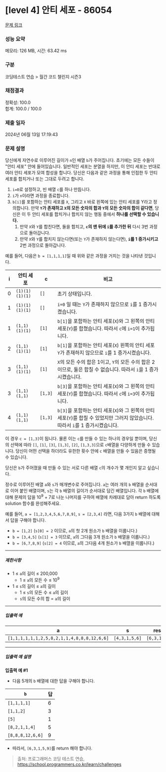 # [level 4] 안티 세포 - 86054 

[문제 링크](https://school.programmers.co.kr/learn/courses/30/lessons/86054) 

### 성능 요약

메모리: 126 MB, 시간: 63.42 ms

### 구분

코딩테스트 연습 > 월간 코드 챌린지 시즌3

### 채점결과

정확성: 100.0<br/>합계: 100.0 / 100.0

### 제출 일자

2024년 06월 13일 17:19:43

### 문제 설명

<p>당신에게 자연수로 이루어진 길이가 <code>n</code>인 배열 <code>b</code>가 주어집니다. 초기에는 모든 수들이 "안티 세포" 안에 들어있습니다. 일반적인 세포는 분열을 하지만, 이 안티 세포는 반대로 여러 안티 세포가 모여 합성을 합니다. 당신은 다음과 같은 과정을 통해 인접한 두 안티 세포를 합치거나 또는 그대로 두려고 합니다.</p>

<ol>
<li><code>i=0</code>로 설정하고, 빈 배열 <code>c</code>를 하나 만듭니다. </li>
<li><code>i</code>가 <code>n</code>이라면 과정을 종료합니다.</li>
<li><code>b[i]</code>를 포함하는 안티 세포를 <code>X</code>, 그리고 <code>X</code> 바로 왼쪽에 있는 안티 세포를 Y라고 정의합니다. 만약 <strong><code>Y</code>가 존재하고 <code>X</code>의 모든 숫자의 합과 <code>Y</code>의 모든 숫자의 합이 같다면</strong>, 당신은 이 두 안티 세포를 합치거나 합치지 않는 행동 중에서 <strong>하나를 선택할 수 있습니다.</strong>

<ol>
<li>만약 <code>X</code>와 <code>Y</code>를 합친다면, 둘을 합치고, <strong><code>c</code>의 맨 뒤에 <code>i</code>를 추가한 뒤</strong> 다시 3번 과정으로 돌아갑니다.</li>
<li>만약 <code>X</code>와 <code>Y</code>를 합치지 않는다면(또는 <code>Y</code>가 존재하지 않는다면), <strong><code>i</code>를 1 증가시키고</strong> 2번 과정으로 돌아갑니다.</li>
</ol></li>
</ol>

<p>예를 들어, 다음은 <code>b = [1,1,1,1]</code>일 때 위와 같은 과정을 거치는 것을 나타낸 것입니다.</p>
<table class="table">
        <thead><tr>
<th>i</th>
<th>안티 세포</th>
<th>c</th>
<th>비고</th>
</tr>
</thead>
        <tbody><tr>
<td>0</td>
<td><code>(1)(1)(1)(1)</code></td>
<td><code>[]</code></td>
<td>초기 상태입니다.</td>
</tr>
<tr>
<td>1</td>
<td><code>(1)(1)(1)(1)</code></td>
<td><code>[]</code></td>
<td><code>i=0</code> 일 때는 <code>Y</code>가 존재하지 않으므로 <code>i</code>를 1 증가시켰습니다.</td>
</tr>
<tr>
<td>1</td>
<td><code>(1,1)(1)(1)</code></td>
<td><code>[1]</code></td>
<td><code>b[1]</code>을 포함하는 안티 세포(<code>X</code>)와 그 왼쪽의 안티 세포(<code>Y</code>)를 합쳤습니다. 따라서 <code>c</code>에 <code>i=1</code>이 추가됩니다.</td>
</tr>
<tr>
<td>2</td>
<td><code>(1,1)(1)(1)</code></td>
<td><code>[1]</code></td>
<td><code>b[1]</code>을 포함하는 안티 세포(<code>X</code>) 왼쪽의 안티 세포 <code>Y</code>가 존재하지 않으므로 <code>i</code>를 1 증가시켰습니다.</td>
</tr>
<tr>
<td>3</td>
<td><code>(1,1)(1)(1)</code></td>
<td><code>[1]</code></td>
<td><code>X</code>의 모든 수의 합은 1이고, <code>Y</code>의 모든 수의 합은 2이므로, 둘은 합칠 수 없습니다. 따라서 <code>i</code>을 1 증가시켰습니다.</td>
</tr>
<tr>
<td>3</td>
<td><code>(1,1)(1,1)</code></td>
<td><code>[1,3]</code></td>
<td><code>b[3]</code>을 포함하는 안티 세포(<code>X</code>)와 그 왼쪽의 안티 세포(<code>Y</code>)를 합쳤습니다. 따라서 <code>c</code>에 <code>i=3</code>이 추가됩니다.</td>
</tr>
<tr>
<td>4</td>
<td><code>(1,1)(1,1)</code></td>
<td><code>[1,3]</code></td>
<td><code>b[3]</code>을 포함하는 안티 세포(<code>X</code>)와 그 왼쪽의 안티 세포(<code>Y</code>)를 합칠 수 있었지만 그러지 않았습니다. 따라서 <code>i</code>를 1 증가시켰습니다.</td>
</tr>
</tbody>
      </table>
<p>이 경우 <code>c = [1,3]</code>이 됩니다. 물론 이는 <code>c</code>를 만들 수 있는 하나의 경우일 뿐이며, 당신의 선택에 따라 <code>[]</code>, <code>[1]</code>, <code>[3]</code>, <code>[1,3]</code>, <code>[2]</code>, <code>[1,3,3]</code>으로 <code>c</code>배열을 다양하게 만들 수 있습니다. 당신이 어떤 선택을 하더라도 유한한 횟수 안에 <code>c</code> 배열을 만들 수 있음은 증명될 수 있습니다.</p>

<p>당신은 <code>b</code>가 주어졌을 때 만들 수 있는 서로 다른 배열 <code>c</code>의 개수가 몇 개인지 알고 싶습니다.</p>

<p>정수로 이루어진 배열 <code>a</code>와 <code>s</code>가 매개변수로 주어집니다. <code>a</code>는 여러 개의 <code>b</code> 배열을 순서대로 이어 붙인 배열이며, <code>s</code>는 각 <code>b</code> 배열의 길이가 순서대로 담긴 배열입니다. 각 <code>b</code> 배열에 대해 문제의 답을 10<sup>9</sup> + 7로 나눈 나머지를 구하여 배열에 차례대로 담아 return 하도록 solution 함수를 완성해주세요.</p>

<p>예를 들어, <code>a = [1,2,3,4,5,6,7,8,9]</code>, <code>s = [2,3,4]</code> 라면, 다음 3가지 <code>b</code> 배열에 대해서 답을 구해야 합니다.</p>

<ul>
<li><code>b = [1,2]</code> (<code>s[0] = 2</code> 이므로, <code>a</code>의 첫 2개 원소가 <code>b</code> 배열을 이룹니다.)</li>
<li><code>b = [3,4,5]</code> (<code>s[1] = 3</code> 이므로, <code>a</code>의 그다음 3개 원소가 <code>b</code> 배열을 이룹니다.)</li>
<li><code>b = [6,7,8,9]</code> (<code>s[2] = 4</code> 이므로, <code>a</code>의 그다음 4개 원소가 <code>b</code> 배열을 이룹니다.)</li>
</ul>

<hr>

<h5>제한사항</h5>

<ul>
<li>1 ≤ <code>a</code>의 길이 ≤ 200,000

<ul>
<li>1 ≤ <code>a</code>의 모든 수 ≤ 10<sup>9</sup></li>
</ul></li>
<li>1 ≤ <code>s</code>의 길이 ≤ <code>a</code>의 길이

<ul>
<li>1 ≤ <code>s</code>의 모든 수 ≤ <code>a</code>의 길이</li>
<li><code>s</code>의 모든 수의 합 = <code>a</code>의 길이</li>
</ul></li>
</ul>

<hr>

<h5>입출력 예</h5>
<table class="table">
        <thead><tr>
<th>a</th>
<th>s</th>
<th>result</th>
</tr>
</thead>
        <tbody><tr>
<td><code>[1,1,1,1,1,1,2,5,8,2,1,1,4,8,8,8,12,6,6]</code></td>
<td><code>[4,3,1,5,6]</code></td>
<td><code>[6,3,1,5,9]</code></td>
</tr>
</tbody>
      </table>
<hr>

<h5>입출력 예 설명</h5>

<p><strong>입출력 예 #1</strong></p>

<ul>
<li>다음 5개의 <code>b</code> 배열에 대한 답을 구해야 합니다.</li>
</ul>
<table class="table">
        <thead><tr>
<th><code>b</code></th>
<th>답</th>
</tr>
</thead>
        <tbody><tr>
<td><code>[1,1,1,1]</code></td>
<td>6</td>
</tr>
<tr>
<td><code>[1,1,2]</code></td>
<td>3</td>
</tr>
<tr>
<td><code>[5]</code></td>
<td>1</td>
</tr>
<tr>
<td><code>[8,2,1,1,4]</code></td>
<td>5</td>
</tr>
<tr>
<td><code>[8,8,8,12,6,6]</code></td>
<td>9</td>
</tr>
</tbody>
      </table>
<ul>
<li>따라서, <code>[6,3,1,5,9]</code>를 return 해야 합니다.</li>
</ul>


> 출처: 프로그래머스 코딩 테스트 연습, https://school.programmers.co.kr/learn/challenges